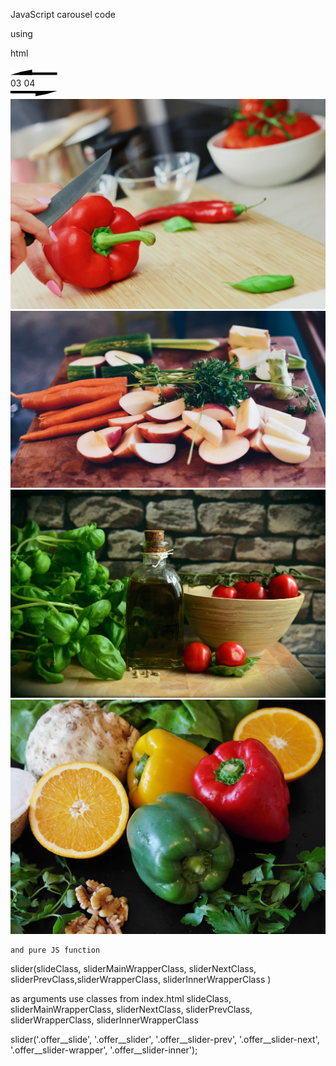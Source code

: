 JavaScript carousel code

using 

html 

<div class="offer__slider">
        <div class="offer__slider-counter">
            <div class="offer__slider-prev">
                <img src="img/slider/left.svg" alt="prev">
            </div>
            <span id="current">03</span>
            <span id="total">04</span>
            <div class="offer__slider-next">
                <img src="img/slider/right.svg" alt="next">
            </div>
        </div>
        <div class="offer__slider-wrapper">
            <div class="offer__slider-inner">
                <div class="offer__slide">
                    <img src="img/slider/pepper.jpg" alt="pepper">
                </div>
                <div class="offer__slide">
                    <img src="img/slider/food-12.jpg" alt="food">
                </div>
                <div class="offer__slide">
                    <img src="img/slider/olive-oil.jpg" alt="oil">
                </div>
                <div class="offer__slide">
                    <img src="img/slider/paprika.jpg" alt="paprika">
                </div>
            </div>
        </div>
    </div>

    and pure JS function 

slider(slideClass, sliderMainWrapperClass, sliderNextClass, sliderPrevClass,sliderWrapperClass, sliderInnerWrapperClass )

as arguments use classes from index.html 
slideClass,  
sliderMainWrapperClass, 
sliderNextClass, 
sliderPrevClass,
sliderWrapperClass, 
sliderInnerWrapperClass 

slider('.offer__slide', '.offer__slider', '.offer__slider-prev', '.offer__slider-next', '.offer__slider-wrapper', '.offer__slider-inner');